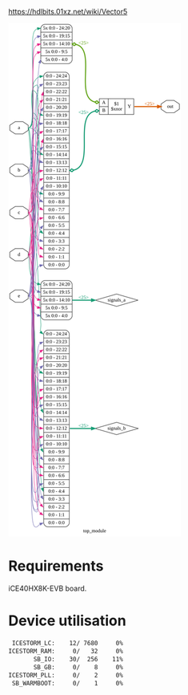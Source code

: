 https://hdlbits.01xz.net/wiki/Vector5

![](diagram.svg)

# Requirements

iCE40HX8K-EVB board.

# Device utilisation

```
 ICESTORM_LC:    12/ 7680     0%
ICESTORM_RAM:     0/   32     0%
       SB_IO:    30/  256    11%
       SB_GB:     0/    8     0%
ICESTORM_PLL:     0/    2     0%
 SB_WARMBOOT:     0/    1     0%
```